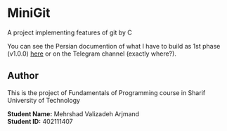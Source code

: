 # MiniGit
A project implementing features of git by C

You can see the Persian documention of what I have to build as 1st phase (v1.0.0) [here](https://github.com/Mehrshad3/MiniGit/blob/main/FOP-Phase1.pdf) or on the Telegram channel (exactly where?).

## Author
This is the project of Fundamentals of Programming course in Sharif University of Technology

**Student Name:** Mehrshad Valizadeh Arjmand  
**Student ID:** 402111407